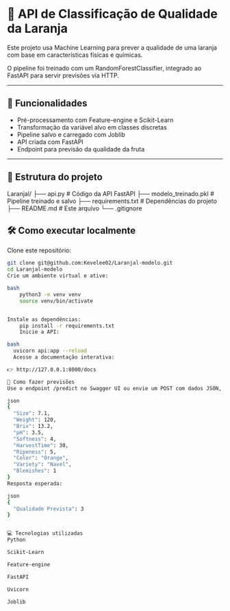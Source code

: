 # 🍊 API de Classificação de Qualidade da Laranja

Este projeto usa Machine Learning para prever a qualidade de uma laranja com base em características físicas e químicas.

O pipeline foi treinado com um RandomForestClassifier, integrado ao FastAPI para servir previsões via HTTP.

---

## 🚀 Funcionalidades

- Pré-processamento com Feature-engine e Scikit-Learn
- Transformação da variável alvo em classes discretas
- Pipeline salvo e carregado com Joblib
- API criada com FastAPI
- Endpoint para previsão da qualidade da fruta

---

## 📂 Estrutura do projeto

Laranjal/
├── api.py # Código da API FastAPI
├── modelo_treinado.pkl # Pipeline treinado e salvo
├── requirements.txt # Dependências do projeto
├── README.md # Este arquivo
└── .gitignore


## 🛠️ Como executar localmente

Clone este repositório:

```bash
git clone git@github.com:Kevelee02/Laranjal-modelo.git
cd Laranjal-modelo
Crie um ambiente virtual e ative:

bash
    python3 -m venv venv
    source venv/bin/activate


Instale as dependências:
    pip install -r requirements.txt
    Inicie a API:

bash
  uvicorn api:app --reload
  Acesse a documentação interativa:

👉 http://127.0.0.1:8000/docs

🎯 Como fazer previsões
Use o endpoint /predict no Swagger UI ou envie um POST com dados JSON, exemplo:

json
{
  "Size": 7.1,
  "Weight": 120,
  "Brix": 13.2,
  "pH": 3.5,
  "Softness": 4,
  "HarvestTime": 30,
  "Ripeness": 5,
  "Color": "Orange",
  "Variety": "Navel",
  "Blemishes": 1
}
Resposta esperada:

json
{
  "Qualidade Prevista": 3
}


💻 Tecnologias utilizadas
Python

Scikit-Learn

Feature-engine

FastAPI

Uvicorn

Joblib
